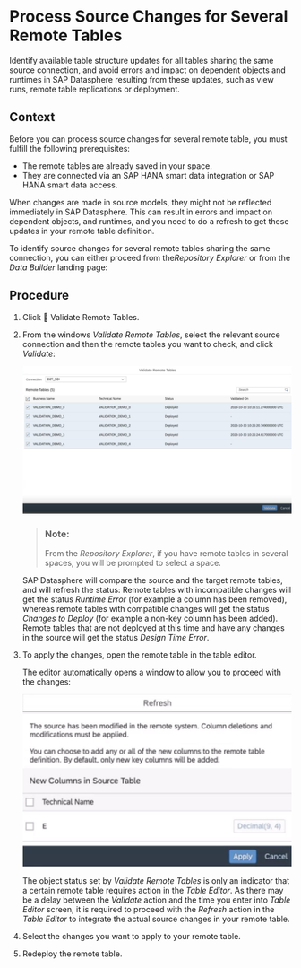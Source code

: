 <!-- loio4e0be1612c9147069d0cddc9c6201455 -->

<link rel="stylesheet" type="text/css" href="../css/sap-icons.css"/>

# Process Source Changes for Several Remote Tables

Identify available table structure updates for all tables sharing the same source connection, and avoid errors and impact on dependent objects and runtimes in SAP Datasphere resulting from these updates, such as view runs, remote table replications or deployment.



## Context

Before you can process source changes for several remote table, you must fulfill the following prerequisites:

-   The remote tables are already saved in your space.
-   They are connected via an SAP HANA smart data integration or SAP HANA smart data access.

When changes are made in source models, they might not be reflected immediately in SAP Datasphere. This can result in errors and impact on dependent objects, and runtimes, and you need to do a refresh to get these updates in your remote table definition.

To identify source changes for several remote tables sharing the same connection, you can either proceed from the*Repository Explorer* or from the *Data Builder* landing page:



## Procedure

1.  Click <span class="FPA-icons-V3"></span> Validate Remote Tables.

2.  From the windows *Validate Remote Tables*, select the relevant source connection and then the remote tables you want to check, and click *Validate*:

    ![](images/ValidateRemoteTables_d882b35.jpg)

    > ### Note:  
    > From the *Repository Explorer*, if you have remote tables in several spaces, you will be prompted to select a space.

    SAP Datasphere will compare the source and the target remote tables, and will refresh the status: Remote tables with incompatible changes will get the status *Runtime Error* \(for example a column has been removed\), whereas remote tables with compatible changes will get the status *Changes to Deploy* \(for example a non-key column has been added\). Remote tables that are not deployed at this time and have any changes in the source will get the status *Design Time Error*.

3.  To apply the changes, open the remote table in the table editor.

    The editor automatically opens a window to allow you to proceed with the changes:

    ![](images/Refresh_MassValidation_b399f2c.jpg)

    The object status set by *Validate Remote Tables* is only an indicator that a certain remote table requires action in the *Table Editor*. As there may be a delay between the *Validate* action and the time you enter into *Table Editor* screen, it is required to proceed with the *Refresh* action in the *Table Editor* to integrate the actual source changes in your remote table.

4.  Select the changes you want to apply to your remote table.

5.  Redeploy the remote table.


